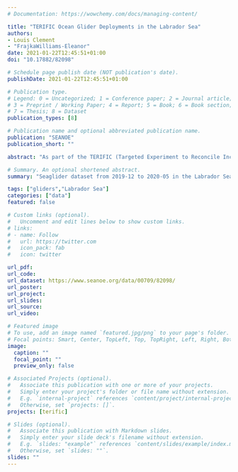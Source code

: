 ```yaml
---
# Documentation: https://wowchemy.com/docs/managing-content/

title: "TERIFIC Ocean Glider Deployments in the Labrador Sea"
authors: 
- Louis Clement
- "FrajkaWilliams-Eleanor"
date: 2021-01-22T12:45:51+01:00
doi: "10.17882/82098"

# Schedule page publish date (NOT publication's date).
publishDate: 2021-01-22T12:45:51+01:00

# Publication type.
# Legend: 0 = Uncategorized; 1 = Conference paper; 2 = Journal article;
# 3 = Preprint / Working Paper; 4 = Report; 5 = Book; 6 = Book section;
# 7 = Thesis; 8 = Dataset
publication_types: [8]

# Publication name and optional abbreviated publication name.
publication: "SEANOE"
publication_short: ""

abstract: "As part of the TERIFIC (Targeted Experiment to Reconcile Increased Freshwater with Increased Convection) project funded by the European Research Council, two Kongsberg Seagliders (sg602 and sg638) were deployed offshore of Qaqortoq, southwest of Greenland, in December 2019 from the 30-m research vessel Adolf Jensen. Both gliders were retrieved in Trinity Bay on the Labrador coast of Canada in May 2020 from a fishing boat. Glider sg602 had a standard fairing and a standard hardware; glider sg638 had an ogive fairing and was equipped with a science controller. Unpumped CTDs (Conductivity, Temperature, and Depth), referred to as CT sails and provided by Sea-Bird Electronics (Bellevue, WA) were mounted on both Seagliders with a sampling frequency of 0.1 Hz. An Aanderaa oxygen optode was also fixed on both gliders but only sg638 returned measurements of dissolved oxygen concentration. Both gliders were equipped with WETLabs (Western Environmental Technologies Laboratories) BBFL2 ECO Puck that measures chlorophyll, colored dissolved organic matter and optical backscatter (700 nm). Initial processing with the University of Washington’s basestation corrects for the thermal-inertia effect of the CT sail. Both gliders were processed with the GliderTools toolbox (Gregor et al., 2019) to determine adjusted temperature and salinity variables."

# Summary. An optional shortened abstract.
summary: "Seaglider dataset from 2019-12 to 2020-05 in the Labrador Sea"

tags: ["gliders","Labrador Sea"]
categories: ["data"]
featured: false

# Custom links (optional).
#   Uncomment and edit lines below to show custom links.
# links:
# - name: Follow
#   url: https://twitter.com
#   icon_pack: fab
#   icon: twitter

url_pdf:
url_code:
url_dataset: https://www.seanoe.org/data/00709/82098/
url_poster:
url_project:
url_slides:
url_source:
url_video:

# Featured image
# To use, add an image named `featured.jpg/png` to your page's folder. 
# Focal points: Smart, Center, TopLeft, Top, TopRight, Left, Right, BottomLeft, Bottom, BottomRight.
image:
  caption: ""
  focal_point: ""
  preview_only: false

# Associated Projects (optional).
#   Associate this publication with one or more of your projects.
#   Simply enter your project's folder or file name without extension.
#   E.g. `internal-project` references `content/project/internal-project/index.md`.
#   Otherwise, set `projects: []`.
projects: [terific]

# Slides (optional).
#   Associate this publication with Markdown slides.
#   Simply enter your slide deck's filename without extension.
#   E.g. `slides: "example"` references `content/slides/example/index.md`.
#   Otherwise, set `slides: ""`.
slides: ""
---
```

